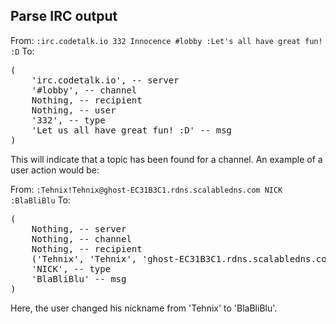 ## Parse IRC output ##

From: `:irc.codetalk.io 332 Innocence #lobby :Let's all have great fun! :D`
To: 
<pre>(
    'irc.codetalk.io', -- server
    '#lobby', -- channel
    Nothing, -- recipient
    Nothing, -- user
    '332', -- type
    'Let us all have great fun! :D' -- msg
)</pre>
    
This will indicate that a topic has been found for a channel. An example of 
a user action would be:

From: `:Tehnix!Tehnix@ghost-EC31B3C1.rdns.scalabledns.com NICK :BlaBliBlu`
To: 
<pre>(
    Nothing, -- server
    Nothing, -- channel
    Nothing, -- recipient
    ('Tehnix', 'Tehnix', 'ghost-EC31B3C1.rdns.scalabledns.com'), -- user
    'NICK', -- type
    'BlaBliBlu' -- msg
)</pre>

Here, the user changed his nickname from 'Tehnix' to 'BlaBliBlu'.